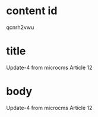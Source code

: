 # content id
qcnrh2vwu

# title
Update-4 from microcms Article 12

# body
Update-4 from microcms Article 12